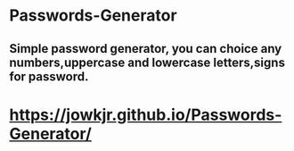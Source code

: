 # Passwords-Generator

## Simple password generator, you can choice any numbers,uppercase and lowercase letters,signs for password.

# https://jowkjr.github.io/Passwords-Generator/
